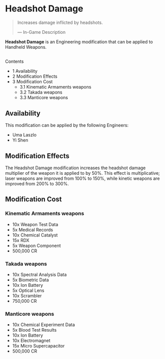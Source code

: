 # Headshot Damage
> 
> 
> Increases damage inflicted by headshots.
> 
> 
> — In-Game Description
> 

**Headshot Damage** is an Engineering modification that can be applied to Handheld Weapons.

## 

Contents

- 1 Availability
- 2 Modification Effects
- 3 Modification Cost
    - 3.1 Kinematic Armaments weapons
    - 3.2 Takada weapons
    - 3.3 Manticore weapons

## Availability

This modification can be applied by the following Engineers:

- Uma Laszlo
- Yi Shen

## Modification Effects

The Headshot Damage modification increases the headshot damage multiplier of the weapon it is applied to by 50%. This effect is multiplicative; laser weapons are improved from 100% to 150%, while kinetic weapons are improved from 200% to 300%.

## Modification Cost

### Kinematic Armaments weapons

- 10x Weapon Test Data
- 5x Medical Records
- 10x Chemical Catalyst
- 15x RDX
- 5x Weapon Component
- 500,000 CR

### Takada weapons

- 10x Spectral Analysis Data
- 5x Biometric Data
- 10x Ion Battery
- 5x Optical Lens
- 10x Scrambler
- 750,000 CR

### Manticore weapons

- 10x Chemical Experiment Data
- 5x Blood Test Results
- 10x Ion Battery
- 10x Electromagnet
- 15x Micro Supercapacitor
- 500,000 CR